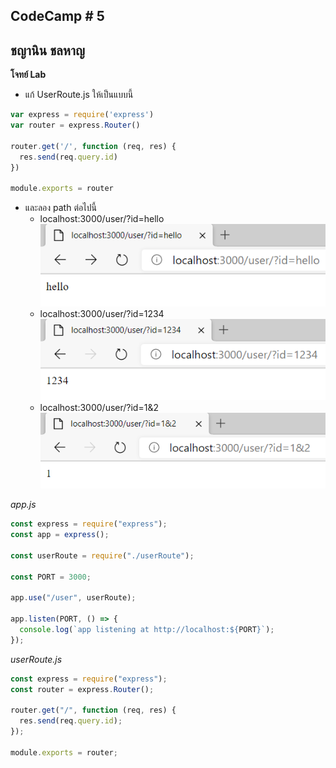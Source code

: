 ## CodeCamp # 5

## ชญานิน ชลหาญ

**โจทย์ Lab**
- แก้ UserRoute.js ให้เป็นแบบนี้
```javascript
var express = require('express')
var router = express.Router()

router.get('/', function (req, res) {
  res.send(req.query.id)
})

module.exports = router

```
- และลอง path ต่อไปนี้
  - localhost:3000/user/?id=hello  
  ![query1](query1.png)
  - localhost:3000/user/?id=1234  
  ![query2](query2.png)
  - localhost:3000/user/?id=1&2  
  ![query3](query3.png)

*app.js*
```javascript
const express = require("express");
const app = express();

const userRoute = require("./userRoute");

const PORT = 3000;

app.use("/user", userRoute);

app.listen(PORT, () => {
  console.log(`app listening at http://localhost:${PORT}`);
});
```
*userRoute.js*
```javascript
const express = require("express");
const router = express.Router();

router.get("/", function (req, res) {
  res.send(req.query.id);
});

module.exports = router;
```
